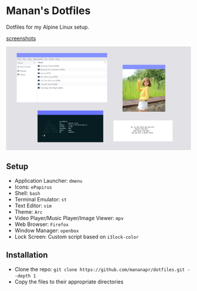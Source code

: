 # Manan's Dotfiles
Dotfiles for my Alpine Linux setup.

[screenshots](https://imgur.com/gallery/bpnrA2e)

![openbox](openbox.png "openbox")

## Setup
- Application Launcher: `dmenu`
- Icons: `ePapirus`
- Shell: `bash`
- Terminal Emulator: `st`
- Text Editor: `vim`
- Theme: `Arc`
- Video Player/Music Player/Image Viewer: `mpv`
- Web Browser: `Firefox`
- Window Manager: `openbox`
- Lock Screen: Custom script based on `i3lock-color`

## Installation

- Clone the repo: `git clone https://github.com/mananapr/dotfiles.git --depth 1`
- Copy the files to their appropriate directories
